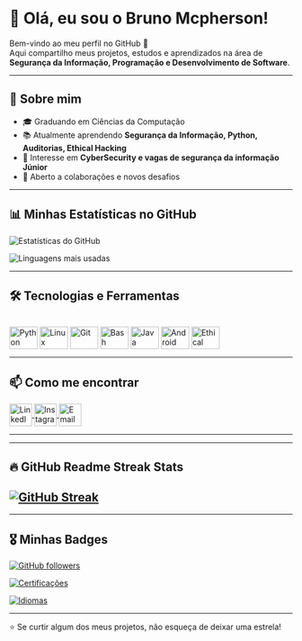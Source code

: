 # 👋 Olá, eu sou o Bruno Mcpherson!  

Bem-vindo ao meu perfil no GitHub 🚀  
Aqui compartilho meus projetos, estudos e aprendizados na área de **Segurança da Informação, Programação e Desenvolvimento de Software**.  

---

## 🚀 Sobre mim
- 🎓 Graduando em Ciências da Computação  
- 📚 Atualmente aprendendo **Segurança da Informação, Python, Auditorias, Ethical Hacking**  
- 🔐 Interesse em **CyberSecurity e vagas de segurança da informação Júnior**  
- 🤝 Aberto a colaborações e novos desafios  

---

## 📊 Minhas Estatísticas no GitHub
![Estatísticas do GitHub](https://github-readme-stats.vercel.app/api?username=BrunoMcpherson&show_icons=true&theme=radical)

![Linguagens mais usadas](https://github-readme-stats.vercel.app/api/top-langs/?username=BrunoMcpherson&layout=compact&theme=radical)

---

## 🛠️ Tecnologias e Ferramentas
<div style="display: inline_block"><br>
  <img align="center" alt="Python" height="40" width="50" src="https://cdn.jsdelivr.net/gh/devicons/devicon/icons/python/python-original.svg">
  <img align="center" alt="Linux" height="40" width="50" src="https://cdn.jsdelivr.net/gh/devicons/devicon/icons/linux/linux-original.svg">
  <img align="center" alt="Git" height="40" width="50" src="https://cdn.jsdelivr.net/gh/devicons/devicon/icons/git/git-original.svg">
  <img align="center" alt="Bash" height="40" width="50" src="https://cdn.jsdelivr.net/gh/devicons/devicon/icons/bash/bash-original.svg">
  <img align="center" alt="Java" height="40" width="50" src="https://cdn.jsdelivr.net/gh/devicons/devicon/icons/java/java-original.svg">
  <img align="center" alt="Android Studio" height="40" width="50" src="https://cdn.jsdelivr.net/gh/devicons/devicon/icons/androidstudio/androidstudio-original.svg">
  <img align="center" alt="Ethical Hacking" height="40" width="50" src="https://upload.wikimedia.org/wikipedia/commons/2/2b/Kali-dragon-icon.svg">
</div>


---

## 📫 Como me encontrar

<p align="left">
  <a href="https://www.linkedin.com/in/bruno-mcpherson" target="_blank">
    <img align="center" src="https://cdn.jsdelivr.net/gh/devicons/devicon/icons/linkedin/linkedin-original.svg" alt="LinkedIn" height="40" width="40" />
  </a>
  <a href="https://www.instagram.com/bruno.mcpherson" target="_blank">
    <img align="center" src="https://raw.githubusercontent.com/danielcranney/readme-generator/main/public/icons/socials/instagram.svg" alt="Instagram" height="40" width="40" />
  </a>
  <a href="mailto:Brunomacpherson57@gmail.com" target="_blank">
    <img align="center" src="https://cdn.jsdelivr.net/gh/devicons/devicon/icons/google/google-original.svg" alt="Email" height="40" width="40" />
  </a>
</p>

---
---
## 🔥 GitHub Readme Streak Stats

<a href="https://git.io/streak-stats"><img src="https://github-readme-streak-stats.herokuapp.com?user=BrunoMcpherson&theme=monokai&locale=pt_BR" alt="GitHub Streak" /></a>
---

---

## 🎖️ Minhas Badges

[![GitHub followers](https://img.shields.io/github/followers/BrunoMcpherson?style=for-the-badge&logo=github&color=black)](https://github.com/BrunoMcpherson?tab=followers)

[![Certificações](https://img.shields.io/badge/Certificações-Segurança%20da%20Informação%20%7C%20Programação-blue?style=for-the-badge&logo=google&logoColor=white)](https://github.com/BrunoMcpherson/Certificados-Seguranca-da-Informação-Programacao)

[![Idiomas](https://img.shields.io/badge/Idiomas-Português%20%7C%20Inglês-green?style=for-the-badge&logo=google-translate&logoColor=white)](https://github.com/BrunoMcpherson/Certificados-Idiomas)

---


⭐ Se curtir algum dos meus projetos, não esqueça de deixar uma estrela!
